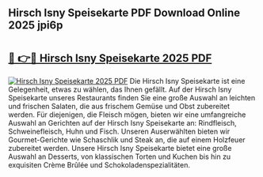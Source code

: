 ## Hirsch Isny Speisekarte PDF Download Online 2025 jpi6p

# <h2><a href="http://gc76bm.nevu.top/?p=Hirsch+Isny+Speisekarte">🔗 👉🔴 Hirsch Isny Speisekarte 2025 PDF</a></h2>

[![Hirsch Isny Speisekarte 2025 PDF](https://i.imgur.com/dBaPXMq.png)](http://gc76bm.nevu.top/?p=Hirsch+Isny+Speisekarte)
Die Hirsch Isny Speisekarte ist eine Gelegenheit, etwas zu wählen, das Ihnen gefällt. Auf der Hirsch Isny Speisekarte unseres Restaurants finden Sie eine große Auswahl an leichten und frischen Salaten, die aus frischem Gemüse und Obst zubereitet werden. Für diejenigen, die Fleisch mögen, bieten wir eine umfangreiche Auswahl an Gerichten auf der Hirsch Isny Speisekarte an: Rindfleisch, Schweinefleisch, Huhn und Fisch. Unseren Auserwählten bieten wir Gourmet-Gerichte wie Schaschlik und Steak an, die auf einem Holzfeuer zubereitet werden. Unsere Hirsch Isny Speisekarte bietet eine große Auswahl an Desserts, von klassischen Torten und Kuchen bis hin zu exquisiten Crème Brûlée und Schokoladenspezialitäten.
